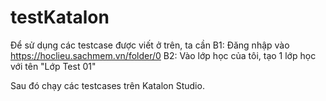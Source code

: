 # testKatalon

Để sử dụng các testcase được viết ở trên, ta cần
B1: Đăng nhập vào https://hoclieu.sachmem.vn/folder/0
B2: Vào lớp học của tôi, tạo 1 lớp học với tên "Lớp Test 01"

Sau đó chạy các testcases trên Katalon Studio.
